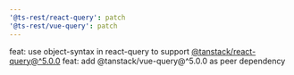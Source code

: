 ```yaml
---
'@ts-rest/react-query': patch
'@ts-rest/vue-query': patch
---
```


feat: use object-syntax in react-query to support [@tanstack/react-query@^5.0.0](https://tanstack.com/query/latest/docs/react/guides/migrating-to-v5)
feat: add @tanstack/vue-query@^5.0.0 as peer dependency

